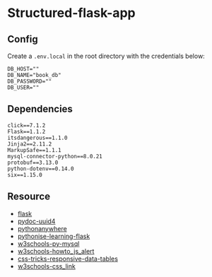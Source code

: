 # Structured-flask-app

## Config

Create a `.env.local` in the root directory with the credentials below:

```
DB_HOST=""
DB_NAME="book_db"
DB_PASSWORD=""
DB_USER=""
```

## Dependencies

```
click==7.1.2
Flask==1.1.2
itsdangerous==1.1.0
Jinja2==2.11.2
MarkupSafe==1.1.1
mysql-connector-python==8.0.21
protobuf==3.13.0
python-dotenv==0.14.0
six==1.15.0
```

## Resource

- [flask]
- [pydoc-uuid4]
- [pythonanywhere]
- [pythonise-learning-flask]
- [w3schools-py-mysql]
- [w3schools-howto_js_alert]
- [css-tricks-responsive-data-tables]
- [w3schools-css_link]

#

[css-tricks-responsive-data-tables]: https://css-tricks.com/responsive-data-tables/
[flask]: https://flask.palletsprojects.com/en/1.1.x/
[pydoc-uuid4]: https://docs.python.org/3/library/uuid.html#example
[pythonanywhere]: https://www.pythonanywhere.com
[pythonise-learning-flask]: https://pythonise.com/series/learning-flask/
[w3schools-css_link]: https://www.w3schools.com/Css/css_link.asp
[w3schools-howto_js_alert]: https://www.w3schools.com/howto/howto_js_alert.asp
[w3schools-py-mysql]: https://www.w3schools.com/python/python_mysql_getstarted.asp

